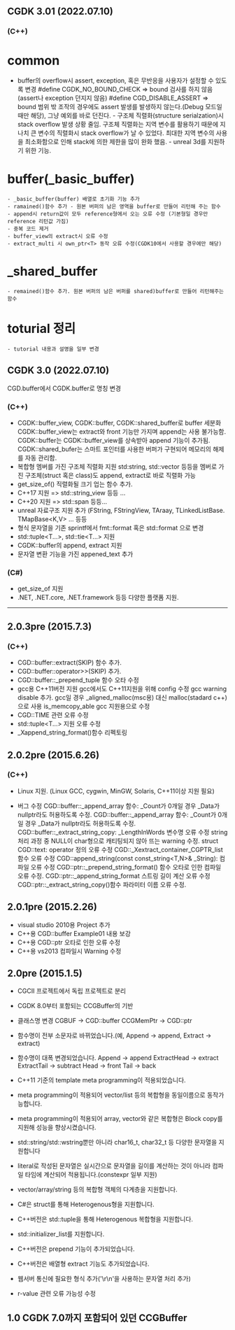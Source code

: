 ## CGDK 3.01 (2022.07.10)
   ### (C++)
   # common
   - buffer의 overflow시 assert, exception, 혹은 무반응을 사용자가 설정할 수 있도록 변경
      #define CGDK_NO_BOUND_CHECK => bound 검사를 하지 않음(assert나 exception 던지지 않음)
      #define CGD_DISABLE_ASSERT => bound 범위 밖 조작의 경우에도 assert 발생를 발생하지 않는다.(Debug 모드일 때만 해당), 그냥 예외를 바로 던진다.
    - 구조체 직렬화(structure serialzation)시 stack overflow 발생 상황 줄임.
      구조체 직렬화는 지역 변수를 활용하기 때문에 지나치 큰 변수의 직렬화시 stack overflow가 날 수 있었다.
      최대한 지역 변수의 사용을 최소화함으로 인해 stack에 의한 제한을 많이 완화 했음.
    - unreal 3d를 지원하기 위한 기능.

  # buffer(_basic_buffer)
    - _basic_buffer(buffer) 배열로 초기화 기능 추가
    - ramained()함수 추가 - 원본 버퍼의 남은 영역을 buffer로 만들어 리턴해 주는 함수
    - append시 return값이 모두 reference형에서 오는 오류 수정 (기본형일 경우만 reference 리턴값 가짐)
    - 중복 코드 제거
    - buffer_view의 extract시 오류 수정
    - extract_multi 시 own_ptr<T> 동작 오류 수정(CGDK10에서 사용할 경우에만 해당)
  # _shared_buffer
    - remained()함수 추가. 원본 버퍼의 남은 버퍼를 shared)buffer로 만들어 리턴해주는 함수

  # toturial 정리
    - tutorial 내용과 설명을 일부 변경

## CGDK 3.0 (2022.07.10)
CGD.buffer에서 CGDK.buffer로 명칭 변경
   ### (C++)
   - CGDK::buffer_view, CGDK::buffer, CGDK::shared_buffer로 buffer 세분화
     CGDK::buffer_view는 extract<T>와 front<T> 기능만 가지며 append<T>는 사용 불가능함.
     CGDK::buffer는 CGDK::buffer_view를 상속받아 append<T> 기능이 추가됨. 
     CGDK::shared_bufer는 스마트 포인터를 사용한 버퍼가 구현되어 메모리의 해제를 자동 관리함.
   - 복합형 멤버를 가진 구조체 직렬화 지원
     std:string, std::vector<T> 등등을 멤버로 가진 구조체(struct 혹은 class)도 append<T>, extract<T>로 바로 직렬화 가능
   - get_size_of<T>() 직렬화될 크기 업는 함수 추가.
   - C++17 지원 => std::string_view 등등 ...
   - C++20 지원 => std::span<T> 등등...
   - unreal 자료구조 지원 추가 (FString, FStringView, TAraay<T>, TLinkedListBase<T>. TMapBase<K,V> ... 등등
   - 형식 문자열을 기존 sprintf에서 fmt::format 혹은 std::format 으로 변경
   - std::tuple<T...>, std::tie<T...> 지원
   - CGDK::buffer의 append, extract 지원
   - 문자열 변환 기능을 가진 appened_text<T> 추가

  ### (C#) 
   - get_size_of<T> 지원
   - .NET, .NET.core, .NET.framework 등등 다양한 플랫폼 지원.

-------------------------------------------------------------------------------------
## 2.0.3pre (2015.7.3)
   ### (C++)
   - CGD::buffer::extract(SKIP) 함수 추가.
   - CGD::buffer::operator>>(SKIP) 추가.
   - CGD::buffer::_prepend_tuple 함수 오타 수정
   - gcc용 C++11버전 지원
     gcc에서도 C++11지원을 위해 config 수정
     gcc warning disable 추가.
     gcc일 경우 _aligned_malloc(msc용) 대신 malloc(stadard c++)으로 사용
     is_memcopy_able gcc 지원용으로 수정
   - CGD::TIME 관련 오류 수정
   - std::tuple<T...> 지원 오류 수정
   - _Xappend_string_format()함수 리펙토링

## 2.0.2pre (2015.6.26)
   ### (C++)
   - Linux 지원. (Linux GCC, cygwin, MinGW, Solaris,  C++11이상 지원 필요)

   - 버그 수정
     CGD::buffer::_append_array 함수: _Count가 0개일 경우 _Data가 nullptr라도 허용하도록 수정.
     CGD::buffer::_append_array 함수: _Count가 0개일 경우 _Data가 nullptr라도 허용하도록 수정.
     CGD::buffer::_extract_string_copy: _LengthInWords 변수명 오류 수정
     string 처리 과정 중 NULL이 char형으로 캐티팅되지 않아 뜨는 warning 수정.
     struct CGD::text<T>: operator 정의 오류 수정
     CGD::_Xextract_container_CGPTR_list 함수 오류 수정
     CGD::append_string(const const_string<T,N>& _String): 컴파일 오류 수정
     CGD::ptr::_prepend_string_format() 함수 오타로 인한 컴파일 오류 수정.
     CGD::ptr::_append_string_format 스트링 길이 계산 오류 수정
     CGD::ptr::_extract_string_copy()함수 파라미터 이름 오류 수정.

## 2.0.1pre (2015.2.26)
   - visual studio 2010용 Project 추가
   - C++용 CGD::buffer Example01 내용 보강
   - C++용 CGD::ptr 오타로 인한 오류 수정
   - C++용 vs2013 컴파일시 Warning 수정

## 2.0pre (2015.1.5) 
   - CGCII 프로젝트에서 독립 프로젝트로 분리
   - CGDK 8.0부터 포함되는 CCGBuffer의 기반
   - 클래스명 변경
     CGBUF     -> CGD::buffer 
     CCGMemPtr -> CGD::ptr

   - 함수명이 전부 소문자로 바뀌었습니다.(예, Append -> append, Extract -> extract)
   - 함수명이 대폭 변경되었습니다.
       Append<T>      -> append<T>
       ExtractHead<T> -> extract<T>
       ExtractTail<T> -> subtract<T>
       Head<T>        -> front<T>
       Tail<T>        -> back<T>

   - C++11 기준의 template meta programming이 적용되었습니다.
   - meta programming이 적용되어 vector/list 등의 복합형을 동일이름으로 동작가능합니다.
   - meta programming이 적용되어 array, vector<T>와 같은 복합형은 
     Block copy를 지원해 성능을 향상시켰습니다.
   - std::string/std::wstring뿐만 아니라 char16_t, char32_t 등 다양한
     문자열을 지원합니다
   - literal로 작성된 문자열은 실시간으로 문자열을 길이를 계산하는 것이
     아니라 컴파일 타임에 계산되어 적용됩니다.(constexpr 일부 지원)
   - vector/array/string 등의 복합형 객체의 다계층을 지원합니다.
   - C#은 struct를 통해 Heterogenous형을 지원합니다.
   - C++버전은 std::tuple을 통해 Heterogenous 복합형을 지원합니다.
   - std::initializer_list를 지원합니다.
   - C++버전은 prepend 기능이 추가되었습니다.
   - C++버전은 배열형 extract 기능도 추가되었습니다.
   - 웹서버 통신에 필요한 형식 추가('\r\n'을 사용하는 문자열 처리 추가)
   - r-value 관련 오류 가능성 수정

## 1.0   CGDK 7.0까지 포함되어 있던 CCGBuffer